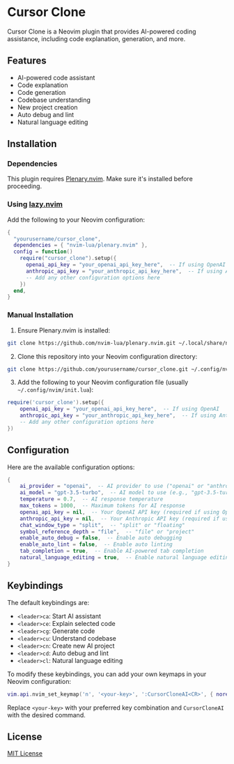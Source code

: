 # Cursor Clone

Cursor Clone is a Neovim plugin that provides AI-powered coding assistance, including code explanation, generation, and more.

## Features

- AI-powered code assistant
- Code explanation
- Code generation
- Codebase understanding
- New project creation
- Auto debug and lint
- Natural language editing

## Installation

### Dependencies

This plugin requires [Plenary.nvim](https://github.com/nvim-lua/plenary.nvim). Make sure it's installed before proceeding.

### Using [lazy.nvim](https://github.com/folke/lazy.nvim)

Add the following to your Neovim configuration:

```lua
{
  "yourusername/cursor_clone",
  dependencies = { "nvim-lua/plenary.nvim" },
  config = function()
    require("cursor_clone").setup({
      openai_api_key = "your_openai_api_key_here",  -- If using OpenAI
      anthropic_api_key = "your_anthropic_api_key_here",  -- If using Anthropic
      -- Add any other configuration options here
    })
  end,
}
```

### Manual Installation

1. Ensure Plenary.nvim is installed:

```bash
git clone https://github.com/nvim-lua/plenary.nvim.git ~/.local/share/nvim/site/pack/packer/start/plenary.nvim
```

2. Clone this repository into your Neovim configuration directory:

```bash
git clone https://github.com/yourusername/cursor_clone.git ~/.config/nvim/pack/plugins/start/cursor_clone
```

3. Add the following to your Neovim configuration file (usually `~/.config/nvim/init.lua`):

```lua
require('cursor_clone').setup({
    openai_api_key = "your_openai_api_key_here",  -- If using OpenAI
    anthropic_api_key = "your_anthropic_api_key_here",  -- If using Anthropic
    -- Add any other configuration options here
})
```

## Configuration

Here are the available configuration options:

```lua
{
    ai_provider = "openai",  -- AI provider to use ("openai" or "anthropic")
    ai_model = "gpt-3.5-turbo",  -- AI model to use (e.g., "gpt-3.5-turbo" for OpenAI, "claude-2" for Anthropic)
    temperature = 0.7,  -- AI response temperature
    max_tokens = 1000,  -- Maximum tokens for AI response
    openai_api_key = nil,  -- Your OpenAI API key (required if using OpenAI)
    anthropic_api_key = nil,  -- Your Anthropic API key (required if using Anthropic)
    chat_window_type = "split",  -- "split" or "floating"
    symbol_reference_depth = "file",  -- "file" or "project"
    enable_auto_debug = false,  -- Enable auto debugging
    enable_auto_lint = false,  -- Enable auto linting
    tab_completion = true,  -- Enable AI-powered tab completion
    natural_language_editing = true,  -- Enable natural language editing
}
```

## Keybindings

The default keybindings are:

- `<leader>ca`: Start AI assistant
- `<leader>ce`: Explain selected code
- `<leader>cg`: Generate code
- `<leader>cu`: Understand codebase
- `<leader>cn`: Create new AI project
- `<leader>cd`: Auto debug and lint
- `<leader>cl`: Natural language editing

To modify these keybindings, you can add your own keymaps in your Neovim configuration:

```lua
vim.api.nvim_set_keymap('n', '<your-key>', ':CursorCloneAI<CR>', { noremap = true, silent = true })
```

Replace `<your-key>` with your preferred key combination and `CursorCloneAI` with the desired command.

## License

[MIT License](LICENSE)
